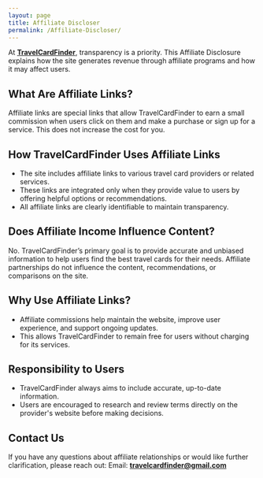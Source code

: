 ```yaml
---
layout: page
title: Affiliate Discloser
permalink: /Affiliate-Discloser/
---
```


At **[TravelCardFinder](https://travelcardfinder.github.io)**, transparency is a priority. This Affiliate Disclosure explains how the site generates revenue through affiliate programs and how it may affect users.

## What Are Affiliate Links?
Affiliate links are special links that allow TravelCardFinder to earn a small commission when users click on them and make a purchase or sign up for a service. This does not increase the cost for you.

## How TravelCardFinder Uses Affiliate Links
+ The site includes affiliate links to various travel card providers or related services.
+ These links are integrated only when they provide value to users by offering helpful options or recommendations.
+ All affiliate links are clearly identifiable to maintain transparency.

## Does Affiliate Income Influence Content?
No. TravelCardFinder’s primary goal is to provide accurate and unbiased information to help users find the best travel cards for their needs. Affiliate partnerships do not influence the content, recommendations, or comparisons on the site.

## Why Use Affiliate Links?
+ Affiliate commissions help maintain the website, improve user experience, and support ongoing updates.
+ This allows TravelCardFinder to remain free for users without charging for its services.

## Responsibility to Users
+ TravelCardFinder always aims to include accurate, up-to-date information.
+ Users are encouraged to research and review terms directly on the provider's website before making decisions.

## Contact Us
If you have any questions about affiliate relationships or would like further clarification, please reach out:
Email: **[travelcardfinder@gmail.com](mailto:travelcardfinder@gmail.com)**
